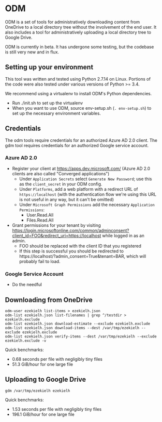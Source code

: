 # ODM

ODM is a set of tools for administratively downloading content from OneDrive
to a local directory tree without the involvement of the end user. It also
includes a tool for administratively uploading a local directory tree to Google
Drive.

ODM is currently in beta. It has undergone some testing, but the codebase is
still very new and in flux.

## Setting up your environment

This tool was written and tested using Python 2.7.14 on Linux. Portions of the
code were also tested under various versions of Python >= 3.4.

We recommend using a virtualenv to install ODM's Python dependencies.

* Run ./init.sh to set up the virtualenv
* When you want to use ODM, source env-setup.sh (`. env-setup.sh`) to set up the
  necessary environment variables.

## Credentials

The odm tools require credentials for an authorized Azure AD 2.0 client.
The gdm tool requires credentials for an authorized Google service account.

### Azure AD 2.0

* Register your client at https://apps.dev.microsoft.com/ (Azure AD 2.0 clients
  are also called "Converged applications")
    * Under `Application Secrets` select `Generate New Password`; use this as
      the `client_secret` in your ODM config.
    * Under `Platforms`, add a web platform with a redirect URL of
      `https://localhost` (with the authentication flow we're using this URL is
      not useful in any way, but it can't be omitted)
    * Under `Microsoft Graph Permissions` add the necessary `Application
      Permissions`:
        * User.Read.All
        * Files.Read.All
* Grant permissions for your tenant by visiting
  https://login.microsoftonline.com/common/adminconsent?client_id=FOO&redirect_uri=https://localhost
  while logged in as an admin.
    * FOO should be replaced with the client ID that you registered
    * If this step is successful you should be redirected to https://localhost/?admin_consent=True&tenant=BAR, which will probably fail to load.

### Google Service Account

* Do the needful

## Downloading from OneDrive
```
odm-user ezekielh list-items > ezekielh.json
odm-list ezekielh.json list-filenames | grep ^/testdir > ezekielh.exclude
odm-list ezekielh.json download-estimate --exclude ezekielh.exclude
odm-list ezekielh.json download-items --dest /var/tmp/ezekielh --exclude ezekielh.exclude
odm-list ezekielh.json verify-items --dest /var/tmp/ezekielh --exclude ezekielh.exclude -v
```

Quick benchmarks:
* 0.68 seconds per file with negligibly tiny files
* 51.3 GiB/hour for one large file

## Uploading to Google Drive
```
gdm /var/tmp/ezekielh ezekielh
```

Quick benchmarks:
* 1.53 seconds per file with negligibly tiny files
* 196.1 GiB/hour for one large file
